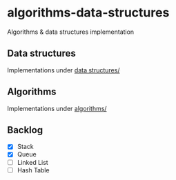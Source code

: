 # algorithms-data-structures
Algorithms &amp; data structures implementation
## Data structures
Implementations under [data structures/](https://github.com/dgharsallah/algorithms-data-structures/tree/master/data%20structures)
## Algorithms 
Implementations under [algorithms/](https://github.com/dgharsallah/algorithms-data-structures/tree/master/algorithms)
## Backlog
- [x] Stack
- [X] Queue
- [ ] Linked List
- [ ] Hash Table

